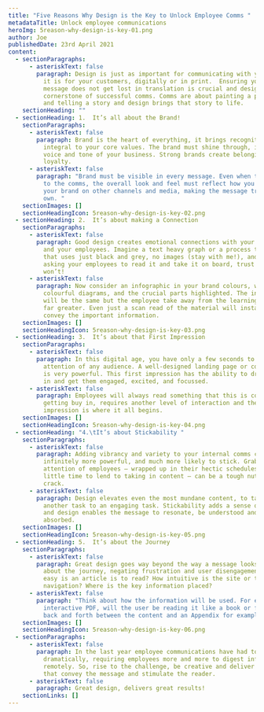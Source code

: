 ```yaml
---
title: "Five Reasons Why Design is the Key to Unlock Employee Comms "
metadataTitle: Unlock employee communications
heroImg: 5reason-why-design-is-key-01.png
author: Joe
publishedDate: 23rd April 2021
content:
  - sectionParagraphs:
      - asteriskText: false
        paragraph: Design is just as important for communicating with your employees as
          it is for your customers, digitally or in print.  Ensuring your
          message does not get lost in translation is crucial and design is the
          cornerstone of successful comms. Comms are about painting a picture
          and telling a story and design brings that story to life.
    sectionHeading: ""
  - sectionHeading: 1.	It’s all about the Brand!
    sectionParagraphs:
      - asteriskText: false
        paragraph: Brand is the heart of everything, it brings recognition and is
          integral to your core values. The brand must shine through, it is the
          voice and tone of your business. Strong brands create belonging and
          loyalty.
      - asteriskText: false
        paragraph: "Brand must be visible in every message. Even when there is a theme
          to the comms, the overall look and feel must reflect how you portray
          your brand on other channels and media, making the message truly your
          own. "
    sectionImages: []
    sectionHeadingIcon: 5reason-why-design-is-key-02.png
  - sectionHeading: 2.	It’s about making a Connection
    sectionParagraphs:
      - asteriskText: false
        paragraph: Good design creates emotional connections with your subject matter
          and your employees. Imagine a text heavy graph or a process timeline
          that uses just black and grey, no images (stay with me!), and you are
          asking your employees to read it and take it on board, trust me - they
          won’t!
      - asteriskText: false
        paragraph: Now consider an infographic in your brand colours, with icons,
          colourful diagrams, and the crucial parts highlighted. The information
          will be the same but the employee take away from the learning will be
          far greater. Even just a scan read of the material will instantly
          convey the important information.
    sectionImages: []
    sectionHeadingIcon: 5reason-why-design-is-key-03.png
  - sectionHeading: 3.	It’s about that First Impression
    sectionParagraphs:
      - asteriskText: false
        paragraph: In this digital age, you have only a few seconds to grab the
          attention of any audience. A well-designed landing page or cover image
          is very powerful. This first impression has the ability to draw them
          in and get them engaged, excited, and focussed.
      - asteriskText: false
        paragraph: Employees will always read something that this is compulsory but
          getting buy in, requires another level of interaction and the first
          impression is where it all begins.
    sectionImages: []
    sectionHeadingIcon: 5reason-why-design-is-key-04.png
  - sectionHeading: "4.\tIt’s about Stickability "
    sectionParagraphs:
      - asteriskText: false
        paragraph: Adding vibrancy and variety to your internal comms can make them
          infinitely more powerful, and much more likely to stick. Grabbing the
          attention of employees – wrapped up in their hectic schedules with
          little time to lend to taking in content – can be a tough nut to
          crack.
      - asteriskText: false
        paragraph: Design elevates even the most mundane content, to take it from just
          another task to an engaging task. Stickability adds a sense of purpose
          and design enables the message to resonate, be understood and be
          absorbed.
    sectionImages: []
    sectionHeadingIcon: 5reason-why-design-is-key-05.png
  - sectionHeading: 5.	It’s about the Journey
    sectionParagraphs:
      - asteriskText: false
        paragraph: Great design goes way beyond the way a message looks, it is also
          about the journey, negating frustration and user disengagement. How
          easy is an article is to read? How intuitive is the site or tool kit
          navigation? Where is the key information placed?
      - asteriskText: false
        paragraph: "Think about how the information will be used. For example – in an
          interactive PDF, will the user be reading it like a book or flipping
          back and forth between the content and an Appendix for example.  "
    sectionImages: []
    sectionHeadingIcon: 5reason-why-design-is-key-06.png
  - sectionParagraphs:
      - asteriskText: false
        paragraph: In the last year employee communications have had to adjust
          dramatically, requiring employees more and more to digest information
          remotely. So, rise to the challenge, be creative and deliver materials
          that convey the message and stimulate the reader.
      - asteriskText: false
        paragraph: Great design, delivers great results!
    sectionLinks: []
---
```

